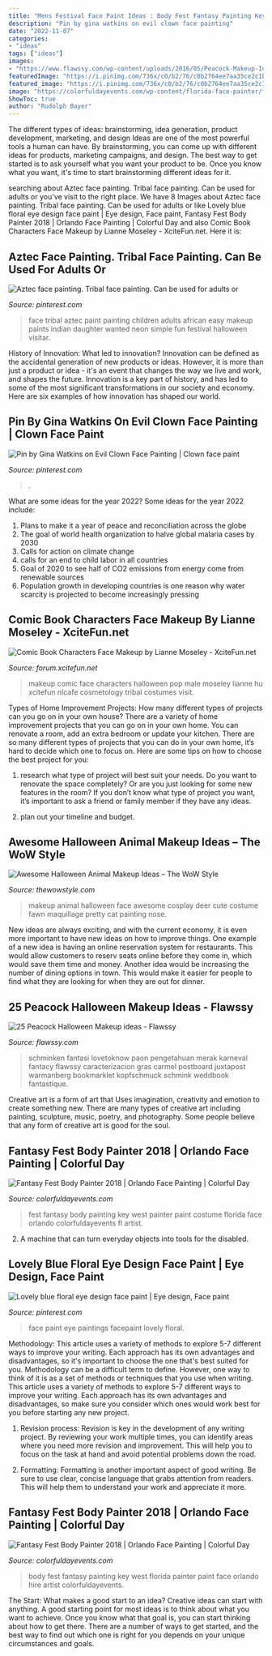 ```yaml
---
title: "Mens Festival Face Paint Ideas : Body Fest Fantasy Painting Key West Florida Painter Paint Face Orlando Hire Artist Colorfuldayevents"
description: "Pin by gina watkins on evil clown face painting"
date: "2022-11-07"
categories:
- "ideas"
tags: ["ideas"]
images:
- "https://www.flawssy.com/wp-content/uploads/2016/05/Peacock-Makeup-Ideas-eye-makeup.jpg"
featuredImage: "https://i.pinimg.com/736x/c0/b2/76/c0b2764ee7aa35ce2c1ba5d4731ca743--aztec-face-paint-tribal-face.jpg"
featured_image: "https://i.pinimg.com/736x/c0/b2/76/c0b2764ee7aa35ce2c1ba5d4731ca743--aztec-face-paint-tribal-face.jpg"
image: "https://colorfuldayevents.com/wp-content/florida-face-painter/fantasy-fest/fantasy-fest-costume-ideas-2016.jpg"
ShowToc: true
author: "Rudolph Bayer"
---
```



The different types of ideas: brainstorming, idea generation, product development, marketing, and design
Ideas are one of the most powerful tools a human can have. By brainstorming, you can come up with different ideas for products, marketing campaigns, and design. The best way to get started is to ask yourself what you want your product to be. Once you know what you want, it's time to start brainstorming different ideas for it.

	

		
searching about Aztec face painting. Tribal face painting. Can be used for adults or you've visit to the right place. We have 8 Images about Aztec face painting. Tribal face painting. Can be used for adults or like Lovely blue floral eye design face paint | Eye design, Face paint, Fantasy Fest Body Painter 2018 | Orlando Face Painting | Colorful Day and also Comic Book Characters Face Makeup by Lianne Moseley - XciteFun.net. Here it is:
		
    
## Aztec Face Painting. Tribal Face Painting. Can Be Used For Adults Or

<img loading=lazy src="https://i.pinimg.com/736x/c0/b2/76/c0b2764ee7aa35ce2c1ba5d4731ca743--aztec-face-paint-tribal-face.jpg" onerror="this.onerror=null;this.src='https://tse3.mm.bing.net/th?id=OIP.RL9tc21X3VGMrEZPI_394AHaMG&amp;pid=15.1';" alt="Aztec face painting. Tribal face painting. Can be used for adults or">

_Source: pinterest.com_

>face tribal aztec paint painting children adults african easy makeup paints indian daughter wanted neon simple fun festival halloween visitar. 

	

History of Innovation: What led to innovation?
Innovation can be defined as the accidental generation of new products or ideas. However, it is more than just a product or idea - it's an event that changes the way we live and work, and shapes the future. Innovation is a key part of history, and has led to some of the most significant transformations in our society and economy. Here are six examples of how innovation has shaped our world.

    
## Pin By Gina Watkins On Evil Clown Face Painting | Clown Face Paint

<img loading=lazy src="https://i.pinimg.com/736x/81/5c/f1/815cf12f6b417445b93f72e6de0cb474.jpg" onerror="this.onerror=null;this.src='https://tse2.mm.bing.net/th?id=OIP.dsuzjpQTSFetP-iNG5e0PQHaJ3&amp;pid=15.1';" alt="Pin by Gina Watkins on Evil Clown Face Painting | Clown face paint">

_Source: pinterest.com_

>. 

	

What are some ideas for the year 2022?
Some ideas for the year 2022 include:
1. Plans to make it a year of peace and reconciliation across the globe 
2. The goal of world health organization to halve global malaria cases by 2030 
3. Calls for action on climate change 
4. calls for an end to child labor in all countries 
5. Goal of 2020 to see half of CO2 emissions from energy come from renewable sources 
6. Population growth in developing countries is one reason why water scarcity is projected to become increasingly pressing 

    
## Comic Book Characters Face Makeup By Lianne Moseley - XciteFun.net

<img loading=lazy src="https://img.xcitefun.net/users/2015/01/373648,xcitefun-comic-characters-makeup-4.jpg" onerror="this.onerror=null;this.src='https://tse2.mm.bing.net/th?id=OIP.gWQ7JRufmyAjWLZj6T_4DAHaJ3&amp;pid=15.1';" alt="Comic Book Characters Face Makeup by Lianne Moseley - XciteFun.net">

_Source: forum.xcitefun.net_

>makeup comic face characters halloween pop male moseley lianne hu xcitefun nlcafe cosmetology tribal costumes visit. 

	

Types of Home Improvement Projects: How many different types of projects can you go on in your own house?
There are a variety of home improvement projects that you can go on in your own home. You can renovate a room, add an extra bedroom or update your kitchen. There are so many different types of projects that you can do in your own home, it’s hard to decide which one to focus on. Here are some tips on how to choose the best project for you: 
1. research what type of project will best suit your needs. Do you want to renovate the space completely? Or are you just looking for some new features in the room? If you don’t know what type of project you want, it’s important to ask a friend or family member if they have any ideas. 

2. plan out your timeline and budget.

    
## Awesome Halloween Animal Makeup Ideas – The WoW Style

<img loading=lazy src="http://thewowstyle.com/wp-content/uploads/2016/06/Top-Animal-Halloween-Makeup.jpg" onerror="this.onerror=null;this.src='https://tse3.mm.bing.net/th?id=OIP.cDmJsC9zEFoKKVm5OPQkJgHaJ3&amp;pid=15.1';" alt="Awesome Halloween Animal Makeup Ideas – The WoW Style">

_Source: thewowstyle.com_

>makeup animal halloween face awesome cosplay deer cute costume fawn maquillage pretty cat painting nose. 

	

New ideas are always exciting, and with the current economy, it is even more important to have new ideas on how to improve things. One example of a new idea is having an online reservation system for restaurants. This would allow customers to reserv seats online before they come in, which would save them time and money. Another idea would be increasing the number of dining options in town. This would make it easier for people to find what they are looking for when they are out for dinner.

    
## 25 Peacock Halloween Makeup Ideas - Flawssy

<img loading=lazy src="https://www.flawssy.com/wp-content/uploads/2016/05/Peacock-Makeup-Ideas-eye-makeup.jpg" onerror="this.onerror=null;this.src='https://tse4.mm.bing.net/th?id=OIP.D4Xs_Oai9omBy7aD2hy_hwHaLG&amp;pid=15.1';" alt="25 Peacock Halloween Makeup ideas - Flawssy">

_Source: flawssy.com_

>schminken fantasi lovetoknow paon pengetahuan merak karneval fantacy flawssy caracterizacion gras carmel postboard juxtapost warmanberg bookmarklet kopfschmuck schmink weddbook fantastique. 

	

Creative art is a form of art that Uses imagination, creativity and emotion to create something new. There are many types of creative art including painting, sculpture, music, poetry, and photography. Some people believe that any form of creative art is good for the soul.

    
## Fantasy Fest Body Painter 2018 | Orlando Face Painting | Colorful Day

<img loading=lazy src="https://colorfuldayevents.com/wp-content/florida-face-painter/fantasy-fest/fantasy-fest-costume-ideas-2016.jpg" onerror="this.onerror=null;this.src='https://tse4.mm.bing.net/th?id=OIP.Bz5T7KGiYgxbOB35sM_1OgAAAA&amp;pid=15.1';" alt="Fantasy Fest Body Painter 2018 | Orlando Face Painting | Colorful Day">

_Source: colorfuldayevents.com_

>fest fantasy body painting key west painter paint costume florida face orlando colorfuldayevents fl artist. 

	

2. A machine that can turn everyday objects into tools for the disabled.

    
## Lovely Blue Floral Eye Design Face Paint | Eye Design, Face Paint

<img loading=lazy src="https://i.pinimg.com/originals/73/af/4f/73af4f833ad26bb5c5f0239bd1763b82.jpg" onerror="this.onerror=null;this.src='https://tse4.mm.bing.net/th?id=OIP.MDbiDpm1Fz0FOzGILuLO8QHaKd&amp;pid=15.1';" alt="Lovely blue floral eye design face paint | Eye design, Face paint">

_Source: pinterest.com_

>face paint eye paintings facepaint lovely floral. 

	

Methodology: This article uses a variety of methods to explore 5-7 different ways to improve your writing. Each approach has its own advantages and disadvantages, so it's important to choose the one that's best suited for you.
Methodology can be a difficult term to define. However, one way to think of it is as a set of methods or techniques that you use when writing. This article uses a variety of methods to explore 5-7 different ways to improve your writing. Each approach has its own advantages and disadvantages, so make sure you consider which ones would work best for you before starting any new project.
1) Revision process: Revision is key in the development of any writing project. By reviewing your work multiple times, you can identify areas where you need more revision and improvement. This will help you to focus on the task at hand and avoid potential problems down the road.

2) Formatting: Formatting is another important aspect of good writing. Be sure to use clear, concise language that grabs attention from readers. This will help them to understand your work and appreciate it more.

    
## Fantasy Fest Body Painter 2018 | Orlando Face Painting | Colorful Day

<img loading=lazy src="https://colorfuldayevents.com/wp-content/florida-face-painter/fantasy-fest/hire-body-painter-key-west-florida.jpg" onerror="this.onerror=null;this.src='https://tse2.mm.bing.net/th?id=OIP.ZrSXbtiDDQU4G6JlFRfciQAAAA&amp;pid=15.1';" alt="Fantasy Fest Body Painter 2018 | Orlando Face Painting | Colorful Day">

_Source: colorfuldayevents.com_

>body fest fantasy painting key west florida painter paint face orlando hire artist colorfuldayevents. 

	

The Start: What makes a good start to an idea?
Creative ideas can start with anything. A good starting point for most ideas is to think about what you want to achieve. Once you know what that goal is, you can start thinking about how to get there. There are a number of ways to get started, and the best way to find out which one is right for you depends on your unique circumstances and goals.


